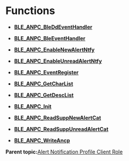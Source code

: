 # Functions

-   **[BLE\_ANPC\_BleDdEventHandler](GUID-E96DC763-5493-45A1-9002-64822242E6E9.md)**  

-   **[BLE\_ANPC\_BleEventHandler](GUID-E11AE2CA-F894-4496-87D2-BDB4B2A97424.md)**  

-   **[BLE\_ANPC\_EnableNewAlertNtfy](GUID-37795A59-939D-44C1-A59E-53751537651D.md)**  

-   **[BLE\_ANPC\_EnableUnreadAlertNtfy](GUID-1DBC06EF-9E94-4AA9-879C-6949FF021C1D.md)**  

-   **[BLE\_ANPC\_EventRegister](GUID-63B122F1-1D91-4C89-AB3F-A788CB0EE540.md)**  

-   **[BLE\_ANPC\_GetCharList](GUID-7998054E-29FE-4497-BC2B-CE024220F435.md)**  

-   **[BLE\_ANPC\_GetDescList](GUID-30740A49-B57E-4230-B0CB-4D4EE7937168.md)**  

-   **[BLE\_ANPC\_Init](GUID-3C567A09-3210-42C4-8E36-BBB3F3A9AC64.md)**  

-   **[BLE\_ANPC\_ReadSuppNewAlertCat](GUID-841273B1-1FDB-44AF-80FE-E356903C7CBD.md)**  

-   **[BLE\_ANPC\_ReadSuppUnreadAlertCat](GUID-C8DD6C6C-3761-4A96-A4C0-D3B36A32E027.md)**  

-   **[BLE\_ANPC\_WriteAncp](GUID-C0E6327C-DD7F-44CC-BA7D-4BD661843C54.md)**  


**Parent topic:**[Alert Notification Profile Client Role](GUID-7A9B41EC-97DD-46FE-B962-56939D6AB761.md)

